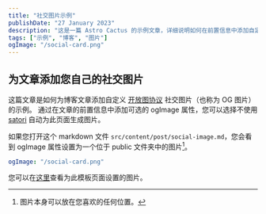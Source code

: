 ```yaml
---
title: "社交图片示例"
publishDate: "27 January 2023"
description: "这是一篇 Astro Cactus 的示例文章，详细说明如何在前置信息中添加自定义社交图片卡片"
tags: ["示例", "博客", "图片"]
ogImage: "/social-card.png"
---
```


## 为文章添加您自己的社交图片

这篇文章是如何为博客文章添加自定义 [开放图协议](https://ogp.me/) 社交图片（也称为 OG 图片）的示例。
通过在文章的前置信息中添加可选的 ogImage 属性，您可以选择不使用 [satori](https://github.com/vercel/satori) 自动为此页面生成图片。

如果您打开这个 markdown 文件 `src/content/post/social-image.md`，您会看到 ogImage 属性设置为一个位于 public 文件夹中的图片[^1]。

```yaml
ogImage: "/social-card.png"
```

您可以在[这里](https://astro-cactus.chriswilliams.dev/social-card.png)查看为此模板页面设置的图片。

[^1]: 图片本身可以放在您喜欢的任何位置。
